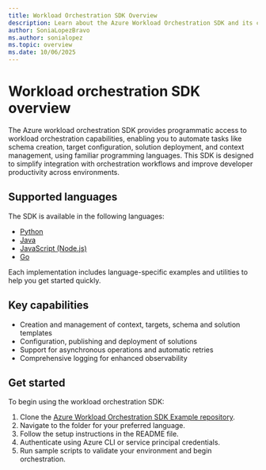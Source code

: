 ```yaml
---
title: Workload Orchestration SDK Overview
description: Learn about the Azure Workload Orchestration SDK and its capabilities.
author: SoniaLopezBravo
ms.author: sonialopez
ms.topic: overview
ms.date: 10/06/2025
---
```


# Workload orchestration SDK overview

The Azure workload orchestration SDK provides programmatic access to workload orchestration capabilities, enabling you to automate tasks like schema creation, target configuration, solution deployment, and context management, using familiar programming languages. This SDK is designed to simplify integration with orchestration workflows and improve developer productivity across environments.

## Supported languages

The SDK is available in the following languages:

- [Python](pypi.org/project/azure-mgmt-workloadorchestration)
- [Java](search.maven.org/artifact/com.azure.resourcemanager/azure-resourcemanager-workloadorchestration)
- [JavaScript (Node.js)](npmjs.com/package/@azure/arm-workloadorchestration)
- [Go](pkg.go.dev/github.com/Azure/azure-sdk-for-go/.../armworkloadorchestration)

Each implementation includes language-specific examples and utilities to help you get started quickly.

## Key capabilities

- Creation and management of context, targets, schema and solution templates
- Configuration, publishing and deployment of solutions
- Support for asynchronous operations and automatic retries
- Comprehensive logging for enhanced observability

## Get started 

To begin using the workload orchestration SDK:

1. Clone the [Azure Workload Orchestration SDK Example repository](https://github.com/atharvau/Azure-Workload-Orchestration-SDK-Example/).
1. Navigate to the folder for your preferred language.
1. Follow the setup instructions in the README file.
1. Authenticate using Azure CLI or service principal credentials.
1. Run sample scripts to validate your environment and begin orchestration.



